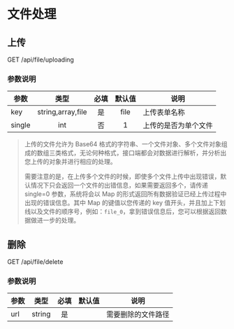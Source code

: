 文件处理
=======
## 上传
GET /api/file/uploading

### 参数说明
| 参数 | 类型 | 必填 | 默认值 | 说明 |
|---|:---:|:---:|:---:|---|
| key | string,array,file | 是 | file | 上传表单名称 |
| single | int | 否 | 1 | 上传的是否为单个文件 |

> 上传的文件允许为 Base64 格式的字符串、一个文件对象、多个文件对象组成的数组三类格式，无论何种格式，接口端都会对数据进行解析，并分析出您上传的对象并进行相应的处理。
>
> 需要注意的是，在上传多个文件的时候，即使多个文件上传中出现错误，默认情况下只会返回一个文件的出错信息，如果需要返回多个，请传递 single=0 参数，系统将会以 Map 的形式返回所有数据验证已经上传过程中出现的错误信息。其中 Map 的键值以您传递的 key 值开头，并且加上下划线以及文件的顺序号，例如：`file_0`，拿到错误信息后，您可以根据返回数据做进一步的处理。

## 删除
GET /api/file/delete

### 参数说明
| 参数 | 类型 | 必填 | 默认值 | 说明 |
|---|:---:|:---:|:---:|---|
| url | string | 是 | | 需要删除的文件路径 |

